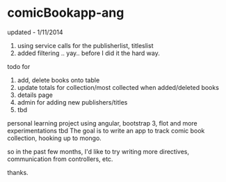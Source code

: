 comicBookapp-ang
================
updated - 1/11/2014
1) using service calls for the publisherlist, titleslist
2) added filtering .. yay.. before I did it the hard way.

todo for
1) add, delete books onto table
2) update totals for collection/most collected when added/deleted books
3) details page
4) admin for adding new publishers/titles
5) tbd

personal learning project using angular, bootstrap 3, flot and more experimentations tbd
The goal is to write an app to track comic book collection, hooking up to mongo.

so in the past few months,
I'd like to try writing more directives, communication from controllers, etc.

thanks.
